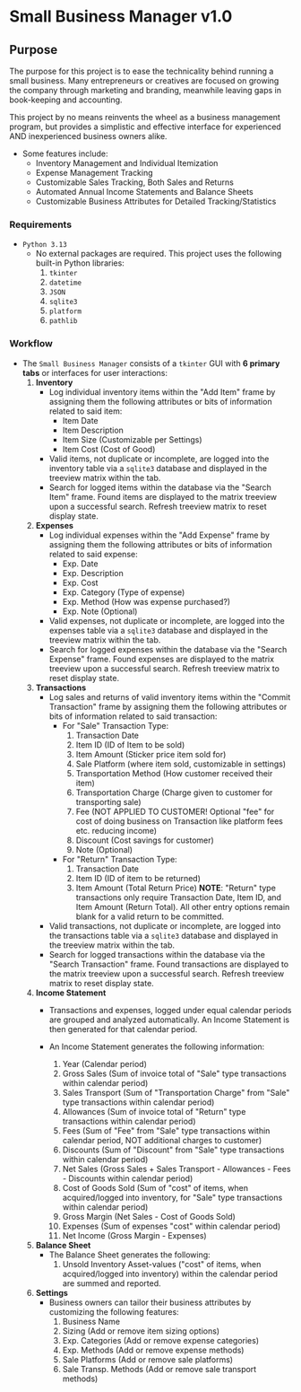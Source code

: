 # Small Business Manager v1.0 


## Purpose

The purpose for this project is to ease the technicality behind running a small business. Many entrepreneurs or creatives are focused on growing the company through marketing and branding, meanwhile leaving gaps in book-keeping and accounting. 

This project by no means reinvents the wheel as a business management program, but provides a simplistic and effective interface for experienced AND inexperienced business owners alike. 


- Some features include:
    - Inventory Management and Individual Itemization
    - Expense Management Tracking
    - Customizable Sales Tracking, Both Sales and Returns
    - Automated Annual Income Statements and Balance Sheets
    - Customizable Business Attributes for Detailed Tracking/Statistics


### Requirements

- `Python 3.13`
    - No external packages are required. This project uses the following built-in Python libraries:
        1. `tkinter`
        2. `datetime`
        3. `JSON`
        4. `sqlite3`
        5. `platform`
        6. `pathlib`

### Workflow

- The `Small Business Manager` consists of a `tkinter` GUI with **6 primary tabs** or interfaces for user interactions:
    1. **Inventory**
        - Log individual inventory items within the "Add Item" frame by assigning them the following attributes or bits of information related to said item:
            - Item Date
            - Item Description
            - Item Size (Customizable per Settings)
            - Item Cost (Cost of Good)
        - Valid items, not duplicate or incomplete, are logged into the inventory table via a `sqlite3` database and displayed in the treeview matrix within the tab.
        - Search for logged items within the database via the "Search Item" frame. Found items are displayed to the matrix treeview upon a successful search. Refresh treeview matrix to reset display state.
    2. **Expenses**
        - Log individual expenses within the "Add Expense" frame by assigning them the following attributes or bits of information related to said expense:
            - Exp. Date
            - Exp. Description
            - Exp. Cost 
            - Exp. Category (Type of expense)
            - Exp. Method (How was expense purchased?)
            - Exp. Note (Optional)
        - Valid expenses, not duplicate or incomplete, are logged into the expenses table via a `sqlite3` database and displayed in the treeview matrix within the tab.
        - Search for logged expenses within the database via the "Search Expense" frame. Found expenses are displayed to the matrix treeview upon a successful search. Refresh treeview matrix to reset display state.
    3. **Transactions**
        - Log sales and returns of valid inventory items within the "Commit Transaction" frame by assigning them the following attributes or bits of information related to said transaction:
            - For "Sale" Transaction Type:
                1. Transaction Date
                2. Item ID (ID of Item to be sold)
                3. Item Amount (Sticker price item sold for)
                4. Sale Platform (where item sold, customizable in settings)
                5. Transportation Method (How customer received their item)
                6. Transportation Charge (Charge given to customer for transporting sale)
                7. Fee (NOT APPLIED TO CUSTOMER! Optional "fee" for cost of doing business on Transaction like platform fees etc. reducing income)
                8. Discount (Cost savings for customer)
                9. Note (Optional)
            - For "Return" Transaction Type:
                1. Transaction Date
                2. Item ID (ID of item to be returned)
                3. Item Amount (Total Return Price)
                **NOTE**: "Return" type transactions only require Transaction Date, Item ID, and Item Amount (Return Total). All other entry options remain blank for a valid return to be committed.  
        - Valid transactions, not duplicate or incomplete, are logged into the transactions table via a `sqlite3` database and displayed in the treeview matrix within the tab.
        - Search for logged transactions within the database via the "Search Transaction" frame. Found transactions are displayed to the matrix treeview upon a successful search. Refresh treeview matrix to reset display state.
    4. **Income Statement**
        - Transactions and expenses, logged under equal calendar periods are grouped and analyzed automatically. An Income Statement is then generated for that calendar period. 
        
        - An Income Statement generates the following information:
            1. Year (Calendar period)
            2. Gross Sales (Sum of invoice total of "Sale" type transactions within calendar period)
            3. Sales Transport (Sum of "Transportation Charge" from "Sale" type transactions within calendar period)
            4. Allowances (Sum of invoice total of "Return" type transactions within calendar period)
            5. Fees (Sum of "Fee" from "Sale" type transactions within calendar period, NOT additional charges to customer)
            6. Discounts (Sum of "Discount" from "Sale" type transactions within calendar period)
            7. Net Sales (Gross Sales + Sales Transport - Allowances - Fees - Discounts within calendar period)
            8. Cost of Goods Sold (Sum of "cost" of items, when acquired/logged into inventory, for "Sale" type transactions within calendar period)
            9. Gross Margin (Net Sales - Cost of Goods Sold)
            10. Expenses (Sum of expenses "cost" within calendar period)
            11. Net Income (Gross Margin - Expenses)
    5. **Balance Sheet**
        - The Balance Sheet generates the following:
            1. Unsold Inventory Asset-values ("cost" of items, when acquired/logged into inventory) within the calendar period are summed and reported.
    6. **Settings**
        - Business owners can tailor their business attributes by customizing the following features:
            1. Business Name
            2. Sizing (Add or remove item sizing options)
            3. Exp. Categories (Add or remove expense categories)
            4. Exp. Methods (Add or remove expense methods)
            5. Sale Platforms (Add or remove sale platforms)
            6. Sale Transp. Methods (Add or remove sale transport methods)



